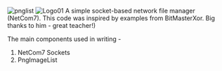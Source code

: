 ![pnglist](https://github.com/user-attachments/assets/f6584bf1-cca4-4dd5-be88-8c283b5e3225)
![Logo01](https://github.com/user-attachments/assets/bd221d87-6517-447d-8a2e-8e9e60e05bd9)
A simple socket-based network file manager (NetCom7). This code was inspired by examples from BitMasterXor. Big thanks to him - great teacher!)

The main components used in writing -
1. NetCom7 Sockets
2. PngImageList
